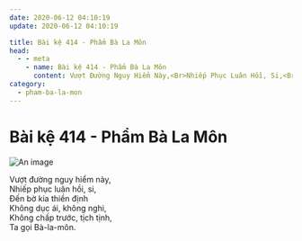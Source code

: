 ```yaml
---
date: 2020-06-12 04:10:19
update: 2020-06-12 04:10:19

title: Bài kệ 414 - Phẩm Bà La Môn
head:
  - - meta
    - name: Bài kệ 414 - Phẩm Bà La Môn
      content: Vượt Đường Nguy Hiểm Này,<Br>Nhiếp Phục Luân Hồi, Si,<Br>Ðến Bờ Kia Thiền Định<Br>Không Dục Ái, Không Nghi,<Br>Không Chấp Trước, Tịch Tịnh,<Br>Ta Gọi Bà-La-Môn.<Br>
category:
  - pham-ba-la-mon
---
```


# Bài kệ 414 - Phẩm Bà La Môn

![An image](/img/pham-ba-la-mon/pham-ba-la-mon-414.jpg)

Vượt đường nguy hiểm này,<br>Nhiếp phục luân hồi, si,<br>Ðến bờ kia thiền định<br>Không dục ái, không nghi,<br>Không chấp trước, tịch tịnh,<br>Ta gọi Bà-la-môn.<br>
